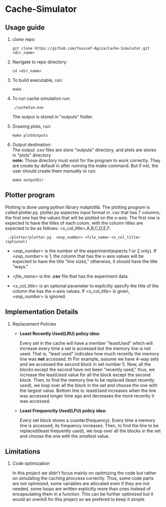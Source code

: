 # Cache-Simulator

## Usage guide

1.  clone repo:

        git clone https://github.com/Youssef-Agiza/Cache-Simulator.git <dir_name>

2.  Navigate to repo directory:

        cd <dir_name>

3.  To build executable, run:

        make

4.  To run cache simulation run:

        ./cacheSim.exe

    The output is stored in "outputs" folder.

5.  Drawing plots, run:

        make plotOutputs

6.  Output destination:\
    The output .csv files are store "outputs" directory, and plots are stores in "plots" directory. \
     **note:** Those directory must exist for the program to work correctly. They are create by default in after running the make command. But if not, the user should create them manually or run:

        make outputDir

## Plotter program

Plotting is done using python library matplotlib.
The plotting program is called plotter.py. plotter.py expectes input format in .csv that has 7 columns, the first one has the values that will be plotted on the x-axis. The first row is expected to have the titles of each colum, with the column titles are expected to be as follows: <x_col_title>,A,B,C,D,E,F.

     ./plotter/plotter.py  <exp_number> <file_name> <x_col_title>(optional)

- _<exp_number>_ is the number of the experiment(expects 1 or 2 only). If _<exp_number>_ is 1, the column that has the x-axis values will be expected to have the title "line sizes," otherwise, it should have the title "ways."

- _<file_name>_ is the **.csv** file that has the experiment data.
- _<x_col_title>_ is an optional parameter to explicitly specify the title of the column the has the x-axis values. If _<x_col_title>_ is given, _<exp_number>_ is ignored.

## Implementation Details

1. Replacement Policies

   - **Least Recently Used(LRU) policy idea:**

     Every set in the cache will have a member "leastUsed" which will increase every time a set is accessed but the memory line is not used. That is, "least used" indicates how much recently the memory line was **not** accessed. th For example, assume we have 4-way sets and we accessed the second block in set number 5. Now, all the blocks except the second have not been "recently used," thus, we increase the leastUsed value for all the block except the second block. Then, to find the memory line to be replaced (least recently used), we loop over all the block in the set and choose the one with the _largest_ value. Bottom line is: leastUsed increases when the line was accessed longer time ago and decreases the more recently it was accessed.

   - **Least Frequenctly Used(LFU) policy idea:**

     Every set block stores a counter(frequency). Every time a memory line is accessed, its frequency increases. Then, to find the line to be replaced(least frequently used), we loop over all the blocks in the set and choose the one with the _smallest_ value.

## Limitations

1. Code optimization

   In this project we didn't focus mainly on optimizing the code but rather on simulating the caching proccess correctly. Thus, some code parts are not optimized, some variables are allocated even if they are not needed, some loops are written explicitly more than ones instead of encapsulating them in a function. This can be further optimized but it would an overkill for this project so we prefered to keep it simple.
